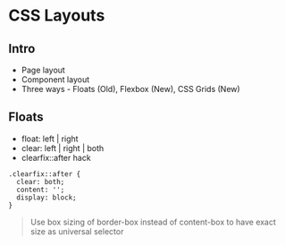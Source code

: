 # CSS Layouts

## Intro

- Page layout
- Component layout
- Three ways - Floats (Old), Flexbox (New), CSS Grids (New)

## Floats

- float: left | right
- clear: left | right | both
- clearfix::after hack

```
.clearfix::after {
  clear: both;
  content: '';
  display: block;
}
```

> Use box sizing of border-box instead of content-box to have exact size as universal selector
